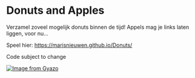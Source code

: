 # Donuts and Apples

Verzamel zoveel mogelijk donuts binnen de tijd! Appels mag je links laten liggen, voor nu...

Speel hier: https://marisnieuwen.github.io/Donuts/

Code subject to change



[![Image from Gyazo](https://i.gyazo.com/82752d6d19069727dcdb47905837c57b.gif)](https://gyazo.com/82752d6d19069727dcdb47905837c57b)


